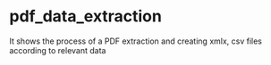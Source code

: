 # pdf_data_extraction
It shows the process of a PDF extraction and creating xmlx, csv files according to relevant data
